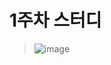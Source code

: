 # 1주차 스터디
> ![image](https://user-images.githubusercontent.com/80961446/124389455-1d971800-dd22-11eb-9460-d3977aab4560.png)
